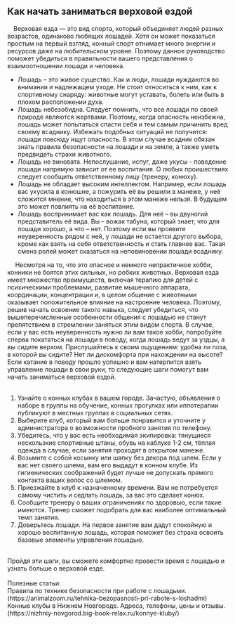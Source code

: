 ## Как начать заниматься верховой ездой
&emsp;Верховая езда — это вид спорта, который объединяет людей разных возрастов, одинаково любящих лошадей. Хотя он может показаться простым на первый взгляд, конный спорт отнимает много энергии и ресурсов даже на любительском уровне. Поэтому данное руководство поможет убедиться в правильности вашего представления о взаимоотношении лошади и человека. <br/>
- Лошадь – это живое существо. Как и люди, лошади нуждаются во внимании и надлежащем уходе. Не стоит относиться к ним, как к спортивному снаряду: животные могут уставать, болеть или быть в плохом расположении духа.
- Лошадь небезобидна. Следует помнить, что все лошади по своей природе являются жертвами. Поэтому, когда опасность неизбежна, лошадь может попытаться спасти себя и тем самым причинить вред своему всаднику. Избежать подобных ситуаций не получится: лошади повсюду ищут опасность. В этом случае всадник обязан знать правила безопасности на лошади и на земле, а также уметь предвидеть страхи животного.
- Лошадь не виновата. Непослушание, испуг, даже укусы - поведение лошади напрямую зависит от ее воспитания. О любых проишествиях следует сообщить ответственному лицу (тренеру, конюху).
- Лошадь не обладает высоким интеллектом.  Например, если лошадь вас укусила в конюшне, а пожурить её вы решили в манеже, у неё сложится мнение, что находиться в этом манеже нельзя. В будущем это может повлиять на её воспитание. 
- Лошадь воспринимает вас как лошадь. Для неё – вы двуногий представитель её вида. Вы – вожак табуна, который знает, что для лошади хорошо, а что – нет. Поэтому если вы проявите неуверенность рядом с ней, у лошади не остается другого выбора, кроме как взять на себя ответственность и стать главнее вас. Такая смена ролей может сказаться на неповиновении лошади всаднику.<br/>

&emsp; Несмотря на то, что это опасное и немного непрактичное хобби, конники не боятся этих сильных, но робких животных. Верховая езда имеет множество преимуществ, включая терапию для детей с психическими проблемами, развитие мышечного аппарата, координации, концентрации и, в целом общение с животными оказывает положительное влияние на настроение человека. Поэтому, решив начать освоение такого навыка, следует убедиться, что вышеперечисленные особенности общения с лошадью не станут препятствием в стремлении заняться этим видом спорта. В случае, если у вас есть неуверенность нужно ли вам такое хобби, попробуйте сперва покататься на лошади в поводу, когда лошадь ведут за уздцы, а вы сидите верхом. Прислушайтесь к своим ощущениям: удобна ли поза, в которой вы сидите? Нет ли дискомфорта при нахождении на высоте? Если катание в поводу прошло успешно и вам натерпится взять управление лошади в свои руки, то следующие шаги помогут вам начать заниматься верховой ездой.<br/>
<br/>
1. Узнайте о конных клубах в вашем городе. Зачастую, объявления о наборе в группы на обучение, конных прогулках или иппотерапии публикуют в местных группах в социальных сетях.  <br/>
2. Выберите клуб, который вам больше понравится и уточните у администратора о возможности пробного занятия по телефону. </div> <br/>
3. Убедитесь, что у вас есть необходимая экипировка: тянущиеся нескользкие спортивные штаны, обувь на каблуке 1-2 см, тёплая одежда в случае, если занятия проходят в открытом манеже.<br/>
4. Возьмите с собой косынку или шапку без декора под шлем. Если у вас нет своего шлема, вам его выдадут в конном клубе. Из гигиенических соображений будет лучше не допускать прямого контакта ваших волос со шлемом. <br/>
5. Приезжайте в клуб к назначенному времени. Вам не потребуется самому чистить и седлать лошадь, за вас это сделает конюх. <br/>
6. Сообщите тренеру о ваших ограничениях по здоровью, если такие имеются. Тренер сможет подобрать для вас наиболее оптимальный темп занятия. <br/>
7. Доверьтесь лошади. На первое занятие вам дадут спокойную и хорошо воспитанную лошадь, которая поможет без страха освоить базовые элементы управления лошадью. <br/>
<br/>
Пройдя эти шаги, вы сможете комфортно провести время с лошадью и узнать больше о верховой езде.
<br/>
<br/>
Полезные статьи:<br/>
Правила по технике безопасности при работе с лошадьми. (https://animalzoom.ru/tehnika-bezopasnosti-pri-rabote-s-loshadmi) <br/>
Конные клубы в Нижнем Новгороде. Адреса, телефоны, цены и отзывы. (https://nizhniy-novgorod.big-book-relax.ru/konnye-kluby/)
